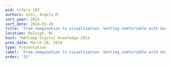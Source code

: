 ```yaml
---
pid: cnfprs_103
authors: Zoss, Angela M.
sort_year: 2014
sort_date: 2014-03-28
title: 'From imagination to visualization: Getting comfortable with data representations'
location: Raleigh, NC
host: THATCamp Digital Knowledge 2014
pres_date: March 28, 2014
type: Presentation
label: 'From imagination to visualization: Getting comfortable with data representations'
order: '25'
---
```

